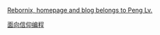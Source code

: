 

[Rebornix, homepage and blog belongs to Peng Lv.](https://rebornix.com/)
<!-- 微软vscode开发者，ggtalk分享嘉宾 -->

[面向信仰编程](https://draveness.me/)
<!-- 饿了吗程序员，ggtalk分享嘉宾Draveness，ios相关 -->